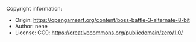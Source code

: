 Copyright information:

  - Origin:
    <https://opengameart.org/content/boss-battle-3-alternate-8-bit>
  - Author: nene
  - License: CC0: <https://creativecommons.org/publicdomain/zero/1.0/>
